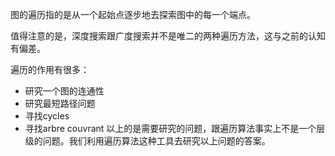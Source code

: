 图的遍历指的是从一个起始点逐步地去探索图中的每一个端点。

值得注意的是，深度搜索跟广度搜索并不是唯二的两种遍历方法，这与之前的认知有偏差。

遍历的作用有很多：
- 研究一个图的连通性
- 研究最短路径问题
- 寻找cycles
- 寻找arbre couvrant
	以上的是需要研究的问题，跟遍历算法事实上不是一个层级的问题。我们利用遍历算法这种工具去研究以上问题的答案。
